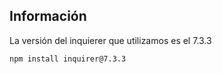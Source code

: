 ## Información

La versión del inquierer que utilizamos es el 7.3.3

```
npm install inquirer@7.3.3
```